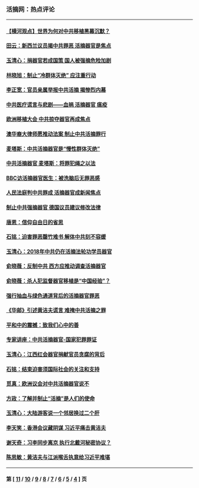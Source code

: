 ### 活摘网：热点评论
---
#### [【横河观点】世界为何对中共移植黑幕沉默？](../../pages/nf5879/n13244249.md?08210430) 
#### [田云：新西兰议员揭中共罪恶 活摘器官是焦点](../../pages/nf5879/n13070629.md?08210430) 
#### [玉清心：捐器官若成国策 国人被强摘危险加剧](../../pages/nf5879/n12802713.md?08210430) 
#### [林晓旭：制止“冷群体灭绝” 应注重行动](../../pages/nf5879/n12779736.md?08210430) 
#### [李正宽：官员亲属举报中共活摘 揭惨烈内幕](../../pages/nf5879/n12684490.md?08210430) 
#### [中共医疗谎言与悲剧——血祸 活摘器官 瘟疫](../../pages/nf5879/n12372103.md?08210430) 
#### [欧洲移植大会 中共掠夺器官再成焦点](../../pages/nf5879/n11538883.md?08210430) 
#### [澳华裔大律师愿推动法案 制止中共活摘罪行](../../pages/nf5879/n11377039.md?08210430) 
#### [麦塔斯：中共活摘器官是“慢性群体灭绝”](../../pages/nf5879/n11350529.md?08210430) 
#### [中共活摘器官 麦塔斯：将罪犯绳之以法](../../pages/nf5879/n11347973.md?08210430) 
#### [BBC访活摘器官医生：被洗脑后无罪恶感](../../pages/nf5879/n11335935.md?08210430) 
#### [人民法庭判中共罪成 活摘器官成新闻焦点](../../pages/nf5879/n11331578.md?08210430) 
#### [制止中共强摘器官 德国议员建议修改法律](../../pages/nf5879/n11249451.md?08210430) 
#### [唐恩：信仰自由日的省思](../../pages/nf5879/n11003525.md?08210430) 
#### [石铭：迫害罪恶罄竹难书  解体中共刻不容缓](../../pages/nf5879/n10942855.md?08210430) 
#### [玉清心：2018年中共仍在活摘法轮功学员器官](../../pages/nf5879/n10914646.md?08210430) 
#### [俞晓薇：反制中共 西方应推动调查活摘器官](../../pages/nf5879/n10794671.md?08210430) 
#### [俞晓薇：杀人犯监督器官移植是“中国经验”？](../../pages/nf5879/n10466427.md?08210430) 
#### [强行抽血与绿色通道背后的活摘器官罪恶](../../pages/nf5879/n10004708.md?08210430) 
#### [《华邮》引述黄洁夫谎言 难掩中共活摘之罪](../../pages/nf5879/n9642309.md?08210430) 
#### [平和中的震撼：致我们心中的善](../../pages/nf5879/n9021123.md?08210430) 
#### [专家讲座：中共活摘器官-国家犯罪罪证](../../pages/nf5879/n8828153.md?08210430) 
#### [玉清心：江西红会器官捐献官员贪腐的背后](../../pages/nf5879/n8522122.md?08210430) 
#### [石铭：结束迫害须国际社会的关注和支持](../../pages/nf5879/n8443497.md?08210430) 
#### [觅真：欧洲议会对中共活摘器官说不](../../pages/nf5879/n8337486.md?08210430) 
#### [方政：了解并制止“活摘”是人们的使命](../../pages/nf5879/n8329214.md?08210430) 
#### [玉清心：大陆游客说一个邻居换过二个肝](../../pages/nf5879/n8291404.md?08210430) 
#### [李天笑：香港会议藏阴谋 习近平痛击黄洁夫](../../pages/nf5879/n8241459.md?08210430) 
#### [谢天奇：习李同步离京 执行北戴河秘密协议？](../../pages/nf5879/n8230418.md?08210430) 
#### [陈思敏：黄洁夫与江派喉舌执意给习近平难堪](../../pages/nf5879/n8222166.md?08210430) 

---
#### 第 [ [11](./11.md?08210430) / [10](./10.md?08210430) / [9](./9.md?08210430) / [8](./8.md?08210430) / [7](./7.md?08210430) / [6](./6.md?08210430) / [5](./5.md?08210430) / [4](./4.md?08210430) ] 页
